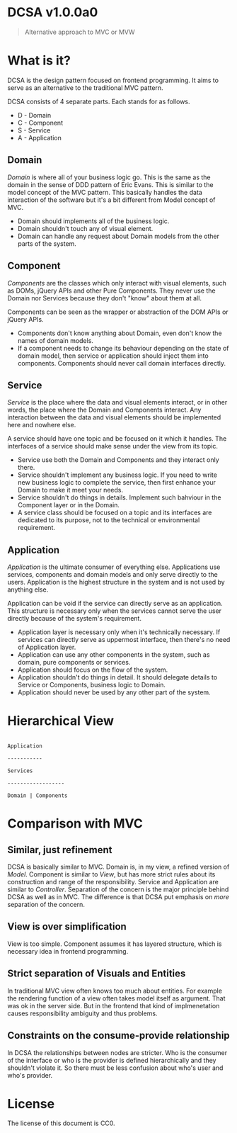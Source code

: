 # DCSA v1.0.0a0

> Alternative approach to MVC or MVW

# What is it?

DCSA is the design pattern focused on frontend programming. It aims to serve as an alternative to the traditional MVC pattern.

DCSA consists of 4 separate parts. Each stands for as follows.

- D - Domain
- C - Component
- S - Service
- A - Application

## Domain

*Domain* is where all of your business logic go. This is the same as the domain in the sense of DDD pattern of Eric Evans. This is similar to the model concept of the MVC pattern. This basically handles the data interaction of the software but it's a bit different from Model concept of MVC.

- Domain should implements all of the business logic.
- Domain shouldn't touch any of visual element.
- Domain can handle any request about Domain models from the other parts of the system.

## Component

*Components* are the classes which only interact with visual elements, such as DOMs, jQuery APIs and other Pure Components. They never use the Domain nor Services because they don't "know" about them at all.

Components can be seen as the wrapper or abstraction of the DOM APIs or jQuery APIs.

- Components don't know anything about Domain, even don't know the names of domain models.
- If a component needs to change its behaviour depending on the state of domain model, then service or application should inject them into components. Components should never call domain interfaces directly.

## Service

*Service* is the place where the data and visual elements interact, or in other words, the place where the Domain and Components interact. Any interaction between the data and visual elements should be implemented here and nowhere else.

A service should have one topic and be focused on it which it handles. The interfaces of a service should make sense under the view from its topic.

- Service use both the Domain and Components and they interact only there.
- Service shouldn't implement any business logic. If you need to write new business logic to complete the service, then first enhance your Domain to make it meet your needs.
- Service shouldn't do things in details. Implement such bahviour in the Component layer or in the Domain.
- A service class should be focused on a topic and its interfaces are dedicated to its purpose, not to the technical or environmental requirement.

## Application

*Application* is the ultimate consumer of everything else. Applications use services, components and domain models and only serve directly to the users. Application is the highest structure in the system and is not used by anything else.

Application can be void if the service can directly serve as an application. This structure is necessary only when the services cannot serve the user directly because of the system's requirement.

- Application layer is necessary only when it's technically necessary. If services can directly serve as uppermost interface, then there's no need of Application layer.
- Application can use any other components in the system, such as domain, pure components or services.
- Application should focus on the flow of the system.
- Application shouldn't do things in detail. It should delegate details to Service or Components, business logic to Domain.
- Application should never be used by any other part of the system.


# Hierarchical View

```text

Application

-----------

Services

------------------

Domain | Components

```

# Comparison with MVC

## Similar, just refinement

DCSA is basically similar to MVC. Domain is, in my view, a refined version of *Model*. Component is similar to *View*, but has more strict rules about its construction and range of the responsibility. Service and Application are similar to *Controller*. Separation of the concern is the major principle behind DCSA as well as in MVC. The difference is that DCSA put emphasis on *more* separation of the concern.

## View is over simplification

View is too simple. Component assumes it has layered structure, which is necessary idea in frontend programming.

## Strict separation of Visuals and Entities

In traditional MVC view often knows too much about entities. For example the rendering function of a view often takes model itself as argument. That was ok in the server side. But in the frontend that kind of implmenetation causes responsibility ambiguity and thus problems.

## Constraints on the consume-provide relationship

In DCSA the relationships between nodes are stricter. Who is the consumer of the interface or who is the provider is defined hierarchically and they shouldn't violate it. So there must be less confusion about who's user and who's provider.



# License

The license of this document is CC0.
